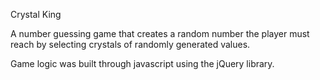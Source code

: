 Crystal King

A number guessing game that creates a random number the player must reach by selecting crystals of randomly generated values.

Game logic was built through javascript using the jQuery library.
